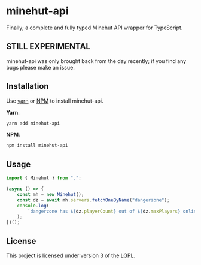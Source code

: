 # minehut-api

Finally; a complete and fully typed Minehut API wrapper for TypeScript.

## STILL EXPERIMENTAL

minehut-api was only brought back from the day recently; if you find any bugs please make an issue.

## Installation

Use [yarn](https://yarnpkg.com) or [NPM](https://npmjs.com) to install minehut-api.

**Yarn**:

```bash
yarn add minehut-api
```

**NPM**:

```bash
npm install minehut-api
```

## Usage

```ts
import { Minehut } from ".";

(async () => {
    const mh = new Minehut();
    const dz = await mh.servers.fetchOneByName("dangerzone");
    console.log(
        `dangerzone has ${dz.playerCount} out of ${dz.maxPlayers} online!`
    );
})();
```

## License

This project is licensed under version 3 of the [LGPL](https://choosealicense.com/licenses/lgpl-3.0/).
